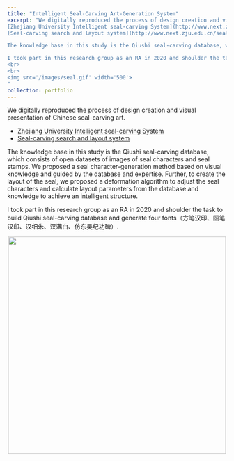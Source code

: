 ```yaml
---
title: "Intelligent Seal-Carving Art-Generation System"
excerpt: "We digitally reproduced the process of design creation and visual presentation of Chinese seal-carving art. 
[Zhejiang University Intelligent seal-carving System](http://www.next.zju.edu.cn/seal/)
[Seal-carving search and layout system](http://www.next.zju.edu.cn/seal/search_app/)

The knowledge base in this study is the Qiushi seal-carving database, which consists of open datasets of images of seal characters and seal stamps. We proposed a seal character-generation method based on visual knowledge and guided by the database and expertise. Further, to create the layout of the seal, we proposed a deformation algorithm to adjust the seal characters and calculate layout parameters from the database and knowledge to achieve an intelligent structure.

I took part in this research group as an RA in 2020 and shoulder the task to build Qiushi seal-carving database and generate four fonts（方笔汉印、圆笔汉印、汉细朱、汉满白、仿东吴纪功碑）.
<br>
<br>
<img src='/images/seal.gif' width='500'>
"
collection: portfolio
---
```


We digitally reproduced the process of design creation and visual presentation of Chinese seal-carving art. 
* [Zhejiang University Intelligent seal-carving System](http://www.next.zju.edu.cn/seal/) 
* [Seal-carving search and layout system](http://www.next.zju.edu.cn/seal/search_app/) 

The knowledge base in this study is the Qiushi seal-carving database, which consists of open datasets of images of seal characters and seal stamps. We proposed a seal character-generation method based on visual knowledge and guided by the database and expertise. Further, to create the layout of the seal, we proposed a deformation algorithm to adjust the seal characters and calculate layout parameters from the database and knowledge to achieve an intelligent structure.

I took part in this research group as an RA in 2020 and shoulder the task to build Qiushi seal-carving database and generate four fonts（方笔汉印、圆笔汉印、汉细朱、汉满白、仿东吴纪功碑）.

 <div align=center >
<img src='/images/seal.gif' width='500'>
 </div>
